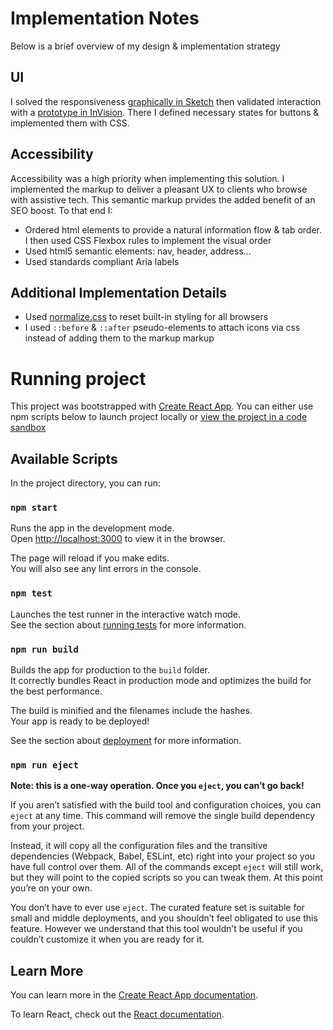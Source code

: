 <!-- prettier-ignore-start -->

# Implementation Notes

Below is a brief overview of my design & implementation strategy

## UI

I solved the responsiveness [graphically in Sketch](https://scene.zeplin.io/project/5c130cd2c5dd4c508a2cf68f) then validated interaction with a [prototype in InVision](https://invis.io/J5PN8EM2AZP). There I defined necessary states for buttons & implemented them with CSS.

## Accessibility

Accessibility was a high priority when implementing this solution. I implemented the markup to deliver a pleasant UX to clients who browse with assistive tech. This semantic markup prvides the added benefit of an SEO boost. To that end I:

- Ordered html elements to provide a natural information flow & tab order. I then used CSS Flexbox rules to implement the visual order
- Used html5 semantic elements: nav, header, address...
- Used standards compliant Aria labels

## Additional Implementation Details

- Used [normalize.css](https://github.com/necolas/normalize.css/) to reset built-in styling for all browsers
- I used `::before` & `::after` pseudo-elements to attach icons via css instead of adding them to the markup markup







# Running project

This project was bootstrapped with [Create React App](https://github.com/facebook/create-react-app). You can either use npm scripts below to launch project locally or [view the project in a code sandbox](https://codesandbox.io/s/vjrwwk36pl)

## Available Scripts

In the project directory, you can run:

### `npm start`

Runs the app in the development mode.<br>
Open [http://localhost:3000](http://localhost:3000) to view it in the browser.

The page will reload if you make edits.<br>
You will also see any lint errors in the console.

### `npm test`

Launches the test runner in the interactive watch mode.<br>
See the section about [running tests](https://facebook.github.io/create-react-app/docs/running-tests) for more information.

### `npm run build`

Builds the app for production to the `build` folder.<br>
It correctly bundles React in production mode and optimizes the build for the best performance.

The build is minified and the filenames include the hashes.<br>
Your app is ready to be deployed!

See the section about [deployment](https://facebook.github.io/create-react-app/docs/deployment) for more information.

### `npm run eject`

**Note: this is a one-way operation. Once you `eject`, you can’t go back!**

If you aren’t satisfied with the build tool and configuration choices, you can `eject` at any time. This command will remove the single build dependency from your project.

Instead, it will copy all the configuration files and the transitive dependencies (Webpack, Babel, ESLint, etc) right into your project so you have full control over them. All of the commands except `eject` will still work, but they will point to the copied scripts so you can tweak them. At this point you’re on your own.

You don’t have to ever use `eject`. The curated feature set is suitable for small and middle deployments, and you shouldn’t feel obligated to use this feature. However we understand that this tool wouldn’t be useful if you couldn’t customize it when you are ready for it.

## Learn More

You can learn more in the [Create React App documentation](https://facebook.github.io/create-react-app/docs/getting-started).

To learn React, check out the [React documentation](https://reactjs.org/).

<!-- prettier-ignore-end -->
